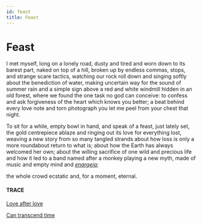 ```yaml
---
id: feast
title: Feast 
---
```


# Feast

I met myself,
long on a lonely road,
dusty and tired and worn down
to its barest part,
naked on top of a hill,
broken up by endless commas,
stops, and strange scare tactics,
watching our rock roll down
and singing softly about
the benediction of water,
making uncertain way
for the sound of summer rain
and a simple sign
above a red and white windmill
hidden in an old forest,
where we found the one
task no god can conceive:
to confess and ask forgiveness
of the heart which knows you better; 
a beat behind every love note 
and torn photograph you let me peel 
from your chest that night.

To sit for a while,
empty bowl in hand,
and speak of a feast,
just lately set,
the gold centrepiece ablaze
and ringing out its love
for everything lost,
weaving a new story
from so many tangled strands
about how loss is only 
a more roundabout return
to what is;
about how the Earth
has always welcomed her own;
about the willing sacrifice
of one wild and precious life
and how it led
to a band named after a monkey
playing a new myth,
made of music
and empty mind
and [_enargeia_](https://twitter.com/robgmacfarlane/status/1095216027846217729?lang=en);

the whole crowd ecstatic and,
for a moment, eternal.


#### TRACE

[Love after love](https://www.youtube.com/watch?v=n_3QbH_aNmc "Linto Kwesi Johnson reads Derek Walcott")

[Can transcend time](https://www.youtube.com/watch?v=t6kqaip7WS4 "Instellar, Like Stories of Old")

